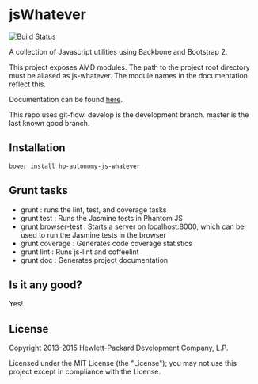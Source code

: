 # jsWhatever

[![Build Status](https://travis-ci.org/hpautonomy/jsWhatever.svg?branch=master)](https://travis-ci.org/hpautonomy/jsWhatever)

A collection of Javascript utilities using Backbone and Bootstrap 2.

This project exposes AMD modules. The path to the project root directory must be aliased as js-whatever. The module names
in the documentation reflect this.

Documentation can be found [here](http://hpautonomy.github.io/jsWhatever).

This repo uses git-flow. develop is the development branch. master is the last known good branch.

## Installation

    bower install hp-autonomy-js-whatever

## Grunt tasks
* grunt : runs the lint, test, and coverage tasks
* grunt test : Runs the Jasmine tests in Phantom JS
* grunt browser-test : Starts a server on localhost:8000, which can be used to run the Jasmine tests in the browser
* grunt coverage : Generates code coverage statistics
* grunt lint : Runs js-lint and coffeelint
* grunt doc : Generates project documentation

## Is it any good?
Yes!

## License
Copyright 2013-2015 Hewlett-Packard Development Company, L.P.

Licensed under the MIT License (the "License"); you may not use this project except in compliance with the License.

